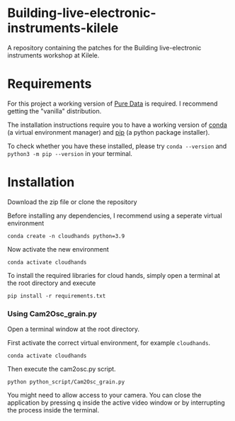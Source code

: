 # Building-live-electronic-instruments-kilele
A repository containing the patches for the Building live-electronic instruments workshop at Kilele.

# Requirements
For this project a working version of [Pure Data](https://puredata.info/downloads) is required. I recommend getting the "vanilla" distribution.

The installation instructions require you to have a working version of [conda](https://docs.conda.io/en/latest/) (a virtual environment manager) and [pip](https://packaging.python.org/en/latest/guides/tool-recommendations/) (a python package installer).

To check whether you have these installed, please try 
`conda --version` and `python3 -m pip --version` in your terminal.

# Installation 
Download the zip file or clone the repository

Before installing any dependencies, I recommend using a seperate virtual environment
```
conda create -n cloudhands python=3.9
```
Now activate the new environment
```
conda activate cloudhands
```
To install the required libraries for cloud hands, simply open a terminal at the root directory and execute
```
pip install -r requirements.txt
```

### Using Cam2Osc_grain.py
Open a terminal window at the root directory.

First activate the correct virtual environment, for example ```cloudhands```.
```
conda activate cloudhands
```
Then execute the cam2osc.py script.
```
python python_script/Cam2Osc_grain.py
```
You might need to allow access to your camera.
You can close the application by pressing q inside the active video window or by interrupting the process inside the terminal.

